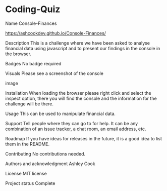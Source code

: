 # Coding-Quiz

Name
Console-Finances

https://ashcookdev.github.io/Console-Finances/

Description
This is a challenge where we have been asked to analyse financial data using javascript and to present our findings in the console in the browser.

Badges
No badge required

Visuals
Please see a screenshot of the console

image

Installation
When loading the browser please right click and select the inspect option, there you will find the console and the information for the challenge will be there.

Usage
This can be used to manipulate financial data.

Support
Tell people where they can go to for help. It can be any combination of an issue tracker, a chat room, an email address, etc.

Roadmap
If you have ideas for releases in the future, it is a good idea to list them in the README.

Contributing
No contributions needed.

Authors and acknowledgment
Ashley Cook

License
MIT license

Project status
Complete
